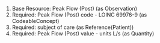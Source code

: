 1. Base Resource: Peak Flow (Post) (as Observation)
1. Required: Peak Flow (Post) code - LOINC 69976-9 (as CodeableConcept)
1. Required: subject of care (as Reference(Patient))
1. Required: Peak Flow (Post) value   - units L/s (as Quantity)
		